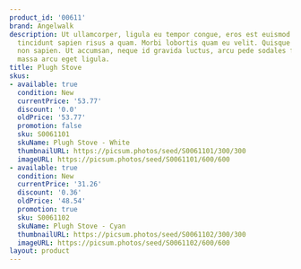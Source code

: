 ```yaml
---
product_id: '00611'
brand: Angelwalk
description: Ut ullamcorper, ligula eu tempor congue, eros est euismod turpis, id
  tincidunt sapien risus a quam. Morbi lobortis quam eu velit. Quisque gravida ipsum
  non sapien. Ut accumsan, neque id gravida luctus, arcu pede sodales felis, vel blandit
  massa arcu eget ligula.
title: Plugh Stove
skus:
- available: true
  condition: New
  currentPrice: '53.77'
  discount: '0.0'
  oldPrice: '53.77'
  promotion: false
  sku: S0061101
  skuName: Plugh Stove - White
  thumbnailURL: https://picsum.photos/seed/S0061101/300/300
  imageURL: https://picsum.photos/seed/S0061101/600/600
- available: true
  condition: New
  currentPrice: '31.26'
  discount: '0.36'
  oldPrice: '48.54'
  promotion: true
  sku: S0061102
  skuName: Plugh Stove - Cyan
  thumbnailURL: https://picsum.photos/seed/S0061102/300/300
  imageURL: https://picsum.photos/seed/S0061102/600/600
layout: product
---
```

